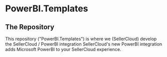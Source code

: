 # PowerBI.Templates

## The Repository
This repository ("PowerBI.Templates") is where we (SellerCloud) develop the SellerCloud / PowerBI integration
SellerCloud's new PowerBI integration adds Microsoft PowerBI to your SellerCloud experience.
